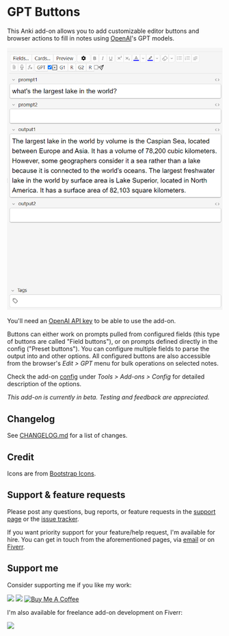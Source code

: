 # GPT Buttons

This Anki add-on allows you to add customizable editor buttons and browser actions to fill in notes using [OpenAI](https://openai.com/)'s GPT models.

![Editor buttons](images/1.png)

You'll need an [OpenAI API key](https://openai.com/blog/openai-api) to be able to use the add-on.

Buttons can either work on prompts pulled from configured fields (this type of buttons are called "Field buttons"),
or on prompts defined directly in the config ("Preset buttons"). You can configure multiple fields to parse the output into and other options.
All configured buttons are also accessible from the browser's _Edit > GPT_ menu for bulk operations on selected notes.

Check the add-on [config](src/config.md) under _Tools > Add-ons > Config_ for detailed description of the options.

_This add-on is currently in beta. Testing and feedback are appreciated._

## Changelog

See [CHANGELOG.md](CHANGELOG.md) for a list of changes.

## Credit

Icons are from [Bootstrap Icons](https://icons.getbootstrap.com/).

## Support & feature requests

Please post any questions, bug reports, or feature requests in the [support page](https://forums.ankiweb.net/c/add-ons/11) or the [issue tracker](https://github.com/abdnh/anki-addon-template/issues).

If you want priority support for your feature/help request, I'm available for hire.
You can get in touch from the aforementioned pages, via [email](mailto:abdo@abdnh.net) or on [Fiverr](https://www.fiverr.com/abd_nh).

## Support me

Consider supporting me if you like my work:

<a href="https://github.com/sponsors/abdnh"><img height='36' src="https://i.imgur.com/dAgtzcC.png"></a>
<a href="https://www.patreon.com/abdnh"><img height='36' src="https://i.imgur.com/mZBGpZ1.png"></a>
<a href="https://www.buymeacoffee.com/abdnh" target="_blank"><img src="https://cdn.buymeacoffee.com/buttons/v2/default-blue.png" alt="Buy Me A Coffee" style="height: 36px" ></a>

I'm also available for freelance add-on development on Fiverr:

<a href="https://www.fiverr.com/abd_nh/develop-an-anki-addon"><img height='36' src="https://i.imgur.com/0meG4dk.png"></a>
